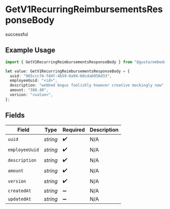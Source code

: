 # GetV1RecurringReimbursementsResponseBody

successful

## Example Usage

```typescript
import { GetV1RecurringReimbursementsResponseBody } from "@gusto/embedded-api/models/operations/getv1recurringreimbursements.js";

let value: GetV1RecurringReimbursementsResponseBody = {
  uuid: "965ccc74-fd4f-4b59-8a94-60cdab958d33",
  employeeUuid: "<id>",
  description: "webbed bogus foolishly however creative mockingly now",
  amount: "380.40",
  version: "<value>",
};
```

## Fields

| Field              | Type               | Required           | Description        |
| ------------------ | ------------------ | ------------------ | ------------------ |
| `uuid`             | *string*           | :heavy_check_mark: | N/A                |
| `employeeUuid`     | *string*           | :heavy_check_mark: | N/A                |
| `description`      | *string*           | :heavy_check_mark: | N/A                |
| `amount`           | *string*           | :heavy_check_mark: | N/A                |
| `version`          | *string*           | :heavy_check_mark: | N/A                |
| `createdAt`        | *string*           | :heavy_minus_sign: | N/A                |
| `updatedAt`        | *string*           | :heavy_minus_sign: | N/A                |